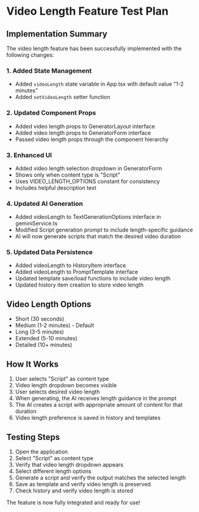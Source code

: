 # Video Length Feature Test Plan

## Implementation Summary

The video length feature has been successfully implemented with the following changes:

### 1. Added State Management

- Added `videoLength` state variable in App.tsx with default value "1-2 minutes"
- Added `setVideoLength` setter function

### 2. Updated Component Props

- Added video length props to GeneratorLayout interface
- Added video length props to GeneratorForm interface
- Passed video length props through the component hierarchy

### 3. Enhanced UI

- Added video length selection dropdown in GeneratorForm
- Shows only when content type is "Script"
- Uses VIDEO_LENGTH_OPTIONS constant for consistency
- Includes helpful description text

### 4. Updated AI Generation

- Added videoLength to TextGenerationOptions interface in geminiService.ts
- Modified Script generation prompt to include length-specific guidance
- AI will now generate scripts that match the desired video duration

### 5. Updated Data Persistence

- Added videoLength to HistoryItem interface
- Added videoLength to PromptTemplate interface
- Updated template save/load functions to include video length
- Updated history item creation to store video length

## Video Length Options

- Short (30 seconds)
- Medium (1-2 minutes) - Default
- Long (3-5 minutes)
- Extended (5-10 minutes)
- Detailed (10+ minutes)

## How It Works

1. User selects "Script" as content type
2. Video length dropdown becomes visible
3. User selects desired video length
4. When generating, the AI receives length guidance in the prompt
5. The AI creates a script with appropriate amount of content for that duration
6. Video length preference is saved in history and templates

## Testing Steps

1. Open the application
2. Select "Script" as content type
3. Verify that video length dropdown appears
4. Select different length options
5. Generate a script and verify the output matches the selected length
6. Save as template and verify video length is preserved
7. Check history and verify video length is stored

The feature is now fully integrated and ready for use!
